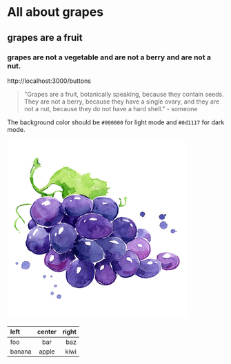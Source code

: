 # All about grapes

## grapes are a fruit

### grapes are not a vegetable and are not a berry and are not a nut.

http://localhost:3000/buttons

> "Grapes are a fruit, botanically speaking, because they contain seeds. They are not a berry, because they have a single ovary, and they are not a nut, because they do not have a hard shell." - someone

The background color should be `#000000` for light mode and `#0d1117` for dark mode.

![grapes](../assets/grapes.jpg)

| left   | center | right |
| :----- | :----: | ----: |
| foo    |  bar   |   baz |
| banana | apple  |  kiwi |